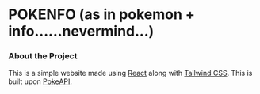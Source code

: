 # POKENFO (as in pokemon + info......nevermind...)


### About the Project
This is a simple website made using [React](https://reactjs.org/) along with [Tailwind CSS](https://tailwindcss.com/).
This is built upon [PokeAPI](https://pokeapi.co/).

<!-- ####[Check out the site]() -->